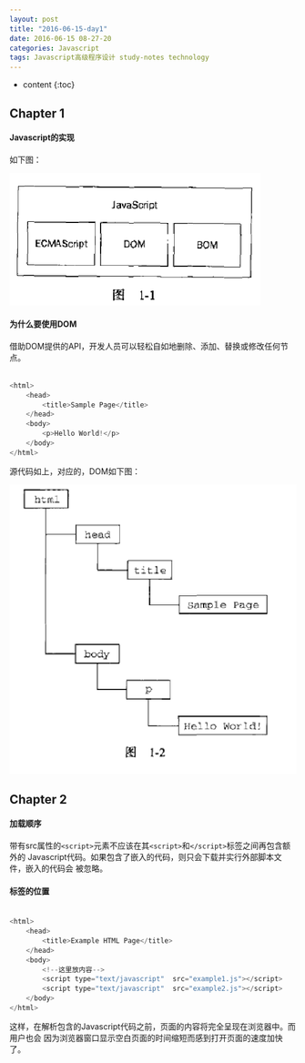 ```yaml
---
layout: post
title: "2016-06-15-day1"
date: 2016-06-15 08-27-20
categories: Javascript
tags: Javascript高级程序设计 study-notes technology
---
```


* content
{:toc}


## Chapter 1

#### Javascript的实现

如下图：

![Javascript的实现](/photos/javascript的实现.png)

#### 为什么要使用DOM

借助DOM提供的API，开发人员可以轻松自如地删除、添加、替换或修改任何节点。

```js

<html>
	<head>
		<title>Sample Page</title>
	</head>
	<body>
		<p>Hello World!</p>
	</body>
</html>
```
源代码如上，对应的，DOM如下图：

![DOM](/photos/DOM.png)

## Chapter 2

#### 加载顺序

带有src属性的`<script>`元素不应该在其`<script>`和`</script>`标签之间再包含额外的
Javascript代码。如果包含了嵌入的代码，则只会下载并实行外部脚本文件，嵌入的代码会
被忽略。

#### 标签的位置

```js

<html>
	<head>
		<title>Example HTML Page</title>
	</head>
	<body>
		<!--这里放内容-->
		<script type="text/javascript"  src="example1.js"></script>
		<script type="text/javascript"  src="example2.js"></script>
	</body>
</html>

```
	
这样，在解析包含的Javascript代码之前，页面的内容将完全呈现在浏览器中。而用户也会
因为浏览器窗口显示空白页面的时间缩短而感到打开页面的速度加快了。




